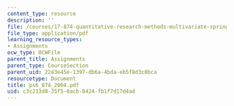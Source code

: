```yaml
---
content_type: resource
description: ''
file: /courses/17-874-quantitative-research-methods-multivariate-spring-2004/c3c213d835f50acb8424fb1f7d17d4ad_ps6_874_2004.pdf
file_type: application/pdf
learning_resource_types:
- Assignments
ocw_type: OCWFile
parent_title: Assignments
parent_type: CourseSection
parent_uid: 2243e45e-1397-db6a-4bda-eb5f8d3c0bca
resourcetype: Document
title: ps6_874_2004.pdf
uid: c3c213d8-35f5-0acb-8424-fb1f7d17d4ad
---
```

